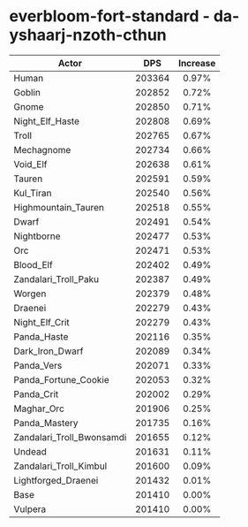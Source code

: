 # everbloom-fort-standard - da-yshaarj-nzoth-cthun
| Actor | DPS | Increase |
|---|:---:|:---:|
|Human|203364|0.97%|
|Goblin|202852|0.72%|
|Gnome|202850|0.71%|
|Night_Elf_Haste|202808|0.69%|
|Troll|202765|0.67%|
|Mechagnome|202734|0.66%|
|Void_Elf|202638|0.61%|
|Tauren|202591|0.59%|
|Kul_Tiran|202540|0.56%|
|Highmountain_Tauren|202518|0.55%|
|Dwarf|202491|0.54%|
|Nightborne|202477|0.53%|
|Orc|202471|0.53%|
|Blood_Elf|202402|0.49%|
|Zandalari_Troll_Paku|202387|0.49%|
|Worgen|202379|0.48%|
|Draenei|202279|0.43%|
|Night_Elf_Crit|202279|0.43%|
|Panda_Haste|202116|0.35%|
|Dark_Iron_Dwarf|202089|0.34%|
|Panda_Vers|202071|0.33%|
|Panda_Fortune_Cookie|202053|0.32%|
|Panda_Crit|202002|0.29%|
|Maghar_Orc|201906|0.25%|
|Panda_Mastery|201735|0.16%|
|Zandalari_Troll_Bwonsamdi|201655|0.12%|
|Undead|201631|0.11%|
|Zandalari_Troll_Kimbul|201600|0.09%|
|Lightforged_Draenei|201432|0.01%|
|Base|201410|0.00%|
|Vulpera|201410|0.00%|
